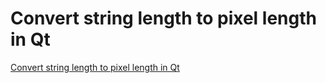 # Convert string length to pixel length in Qt
[Convert string length to pixel length in Qt](https://aiwithcloud.com/2022/09/19/convert_string_length_to_pixel_length_in_qt/)
